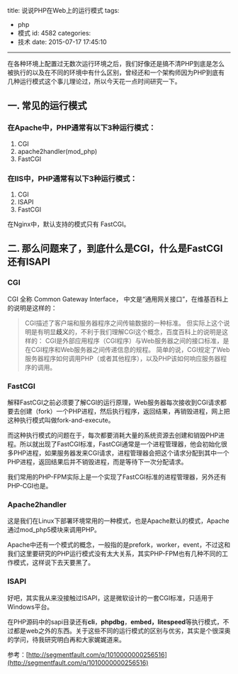 title: 说说PHP在Web上的运行模式
tags:
  - php
  - 模式
id: 4582
categories:
  - 技术
date: 2015-07-17 17:45:10
---

在各种环境上配置过无数次运行环境之后，我们好像还是搞不清PHP到底是怎么被执行的以及在不同的环境中有什么区别，曾经还和一个架构师因为PHP到底有几种运行模式这个事儿理论过，所以今天花一点时间研究一下。

## 一. 常见的运行模式

### 在Apache中，PHP通常有以下3种运行模式：

1.  CGI
2.  apache2handler(mod_php)
3.  FastCGI

### 在IIS中，PHP通常有以下3种运行模式：

1.  CGI
2.  ISAPI
3.  FastCGI

在Nginx中，默认支持的模式只有 FastCGI。

## 二. 那么问题来了，到底什么是CGI，什么是FastCGI还有ISAPI

### CGI

CGI 全称 Common Gateway Interface， 中文是“通用网关接口”，在维基百科上的说明是这样的：
> CGI描述了客户端和服务器程序之间传输数据的一种标准。
但实际上这个说明是有明显**歧义**的，不利于我们理解CGI这个概念，百度百科上的说明是这样的：
> CGI是外部应用程序（CGI程序）与Web服务器之间的接口标准，是在CGI程序和Web服务器之间传递信息的规程。
简单的说，CGI规定了Web服务器程序如何调用PHP（或者其他程序），以及PHP该如何响应服务器程序的调用。

### FastCGI

解释FastCGI之前必须要了解CGI的运行原理，Web服务器每次接收到CGI请求都要去创建（fork）一个PHP进程，然后执行程序，返回结果，再销毁进程，网上把这种执行模式叫做fork-and-execute。

而这种执行模式的问题在于，每次都要消耗大量的系统资源去创建和销毁PHP进程。所以就出现了FastCGI标准，FastCGI通常是一个进程管理器，他会初始化很多PHP进程，如果服务器发来CGI请求，进程管理器会把这个请求分配到其中一个PHP进程，返回结果后并不销毁进程，而是等待下一次分配请求。

我们常用的PHP-FPM实际上是一个实现了FastCGI标准的进程管理器，另外还有PHP-CGI也是。

### Apache2handler

这是我们在Linux下部署环境常用的一种模式，也是Apache默认的模式，Apache通过mod_php5模块来调用PHP。

Apache中还有一个模式的概念，一般指的是prefork，worker，event，不过这和我们这里要研究的PHP运行模式没有太大关系，其实PHP-FPM也有几种不同的工作模式，这样说下去天要黑了。

### ISAPI

好吧，其实我从来没接触过ISAPI，这是微软设计的一套CGI标准，只适用于Windows平台。

在PHP源码中的sapi目录还有**cli**，**phpdbg**，**embed，litespeed**等执行模式，不过都是web之外的东西。关于这些不同的运行模式的区别与优劣，其实是个很深奥的学问，待我研究明白再和大家娓娓道来。

参考：[http://segmentfault.com/q/1010000000256516](http://segmentfault.com/q/1010000000256516)

